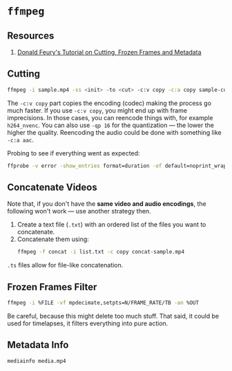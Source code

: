 # `ffmpeg`

## Resources

1. [Donald Feury's Tutorial on Cutting, Frozen Frames and Metadata][donald_feury_1]


[donald_feury_1]: https://youtu.be/simSapaQOCE

## Cutting

```sh
ffmpeg -i sample.mp4 -ss <init> -to <cut> -c:v copy -c:a copy sample-cut.mp4
```

The `-c:v copy` part copies the encoding (codec) making the process go much faster. If you use `-c:v copy`, you might end up with frame imprecisions. In those cases, you can reencode things with, for example `h264_nvenc`. You can also use `-qp 16` for the quantization &mdash; the lower the higher the quality. Reencoding the audio could be done with something like `-c:a aac`.

Probing to see if everything went as expected:

```sh
ffprobe -v error -show_entries format=duration -of default=noprint_wrappers=1:nokey=1 sample.mp4
```

## Concatenate Videos

Note that, if you don't have the **same video and audio encodings**, the following won't work &mdash; use another strategy then.

1. Create a text file (`.txt`) with an ordered list of the files you want to concatenate.
1. Concatenate them using:
    ```sh
    ffmpeg -f concat -i list.txt -c copy concat-sample.mp4
    ```

`.ts` files allow for file-like concatenation.

## Frozen Frames Filter

```sh
ffmpeg -i %FILE -vf mpdecimate,setpts=N/FRAME_RATE/TB -an %OUT
```

Be careful, because this might delete too much stuff. That said, it could be used for timelapses, it filters everything into pure action.


## Metadata Info

```sh
mediainfo media.mp4
```
